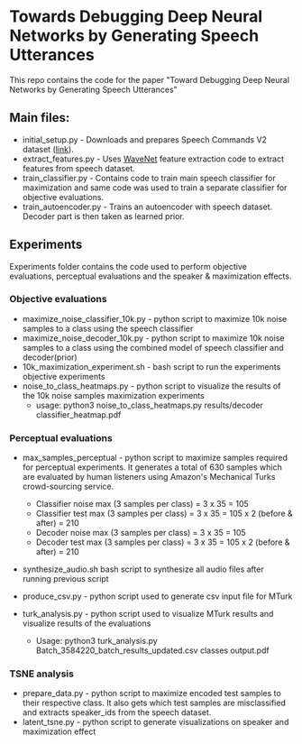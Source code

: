 # Towards Debugging Deep Neural Networks by Generating Speech Utterances
This repo contains the code for the paper "Toward Debugging Deep Neural Networks by Generating Speech Utterances"


## Main files:
- initial_setup.py - Downloads and prepares Speech Commands V2 dataset ([link](http://download.tensorflow.org/data/speech_commands_v0.02.tar.gz)).
- extract_features.py - Uses [WaveNet](https://github.com/r9y9/wavenet_vocoder) feature extraction code to extract features from speech dataset.
- train_classifier.py - Contains code to train main speech classifier for maximization and same code was used to train a separate classifier for objective evaluations.
- train_autoencoder.py - Trains an autoencoder with speech dataset. Decoder part is then taken as learned prior.

## Experiments
Experiments folder contains the code used to perform objective evaluations, perceptual evaluations and the speaker & maximization effects.

### Objective evaluations
- maximize_noise_classifier_10k.py - python script to maximize 10k noise samples to a class using the speech classifier
- maximize_noise_decoder_10k.py - python script to maximize 10k noise samples to a class using the combined model of speech classifier and decoder(prior)
- 10k_maximization_experiment.sh - bash script to run the experiments objective experiments
- noise_to_class_heatmaps.py - python script to visualize the results of the 10k noise samples maximization experiments
    - usage: python3 noise_to_class_heatmaps.py results/decoder classifier_heatmap.pdf

### Perceptual evaluations
- max_samples_perceptual - python script to maximize samples required for perceptual experiments. It generates a total of 630 samples which are evaluated by human listeners using Amazon's Mechanical Turks crowd-sourcing service.
  - Classifier noise max (3 samples per class) = 3 x 35 = 105
  - Classifier test max (3 samples per class) = 3 x 35 = 105 x 2 (before & after) = 210
  - Decoder noise max (3 samples per class) = 3 x 35 = 105
  - Decoder test max (3 samples per class) = 3 x 35 = 105 x 2 (before & after) = 210

- synthesize_audio.sh bash script to synthesize all audio files after running previous script
- produce_csv.py - python script used to generate csv input file for MTurk
- turk_analysis.py - python script used to visualize MTurk results and visualize results of the evaluations
    - Usage: python3 turk_analysis.py Batch_3584220_batch_results_updated.csv classes output.pdf

### TSNE analysis
- prepare_data.py - python script to maximize encoded test samples to their respective class. It also gets which test samples are misclassified and extracts speaker_ids from the speech dataset.
- latent_tsne.py - python script to generate visualizations on speaker and maximization effect



